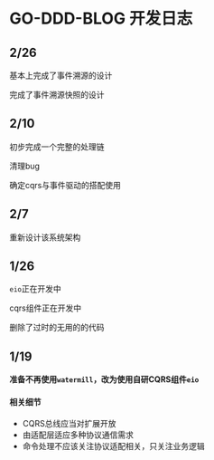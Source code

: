 # GO-DDD-BLOG 开发日志

## 2/26

基本上完成了事件溯源的设计

完成了事件溯源快照的设计

## 2/10

初步完成一个完整的处理链

清理bug

确定cqrs与事件驱动的搭配使用

## 2/7

重新设计该系统架构

## 1/26

`eio`正在开发中

cqrs组件正在开发中

删除了过时的无用的的代码

## 1/19

**准备不再使用`watermill`，改为使用自研CQRS组件`eio`**

#### 相关细节

- CQRS总线应当对扩展开放
- 由适配层适应多种协议通信需求
- 命令处理不应该关注协议适配相关，只关注业务逻辑